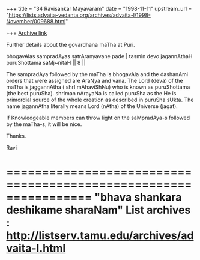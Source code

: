 +++
title = "34 Ravisankar Mayavaram"
date = "1998-11-11"
upstream_url = "https://lists.advaita-vedanta.org/archives/advaita-l/1998-November/009688.html"

+++
[Archive link](https://lists.advaita-vedanta.org/archives/advaita-l/1998-November/009688.html)

Further details about the govardhana maTha at Puri.

bhogavAlas sampradAyas satrAranyavane pade |
tasmin devo jagannAthaH puruShottama saMj~nitaH || 8 ||

The sampradAya followed by the maTha is bhogavAla and the
dashanAmi orders that were assigned are AraNya and vana. The Lord
(deva) of the maTha is jaggannAtha ( shrI mAhaviShNu) who is
known as puruShottama (the best puruSha). shrIman nArayaNa is
called puruSha as the He is primordial source of the whole
creation as described in puruSha sUkta. The name jagannAtha
literally means Lord (nAtha) of the Universe (jagat).

If Knowledgeable members can throw light on the saMpradAya-s
followed by the maTha-s, it will be nice.

Thanks.

Ravi

================================================================
"bhava shankara deshikame sharaNam"
List archives : http://listserv.tamu.edu/archives/advaita-l.html
================================================================

